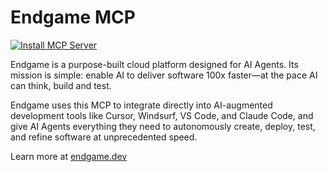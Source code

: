 # Endgame MCP

[![Install MCP Server](https://cursor.com/deeplink/mcp-install-dark.svg)](https://cursor.com/install-mcp?name=Endgame&config=eyJjb21tYW5kIjoibnB4IGVuZGdhbWUtbWNwQGxhdGVzdCIsImVudiI6eyJBUElfS0VZIjoiIn19)

Endgame is a purpose-built cloud platform designed for AI Agents. Its mission is simple: enable AI to deliver software 100x faster—at the pace AI can think, build and test.

Endgame uses this MCP to integrate directly into AI-augmented development tools like Cursor, Windsurf, VS Code, and Claude Code, and give AI Agents everything they need to autonomously create, deploy, test, and refine software at unprecedented speed.

Learn more at [endgame.dev](https://endgame.dev)
